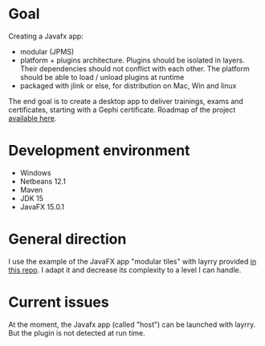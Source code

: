 # Goal
Creating a Javafx app:
- modular (JPMS)
- platform + plugins architecture. Plugins should be isolated in layers. Their dependencies should not conflict with each other. The platform should be able to load / unload plugins at runtime
- packaged with jlink or else, for distribution on Mac, Win and linux

The end goal is to create a desktop app to deliver trainings, exams and certificates, starting with a Gephi certificate. Roadmap of the project [available here](https://docs.google.com/document/d/18rcItxpQuwdJquuEkZEHstCP41iJVsfCttqkwcC7B5w/edit?usp=sharing).

# Development environment
- Windows
- Netbeans 12.1
- Maven
- JDK 15
- JavaFX 15.0.1

# General direction
I use the example of the JavaFX app "modular tiles" with layrry provided [in this repo](https://github.com/moditect/layrry-examples/tree/master/modular-tiles). I adapt it and decrease its complexity to a level I can handle.


# Current issues
At the moment, the Javafx app (called "host") can be launched with layrry. But the plugin is not detected at run time.
